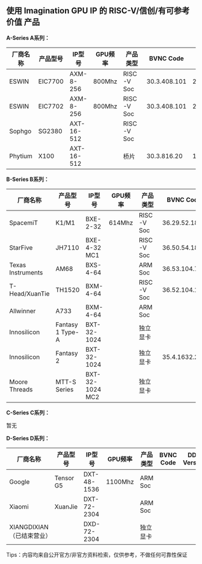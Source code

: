 ## 使用 Imagination GPU IP 的 RISC-V/信创/有可参考价值 产品



**A-Series A系列：**

| 厂商名称 | 产品型号 | IP型号     | GPU频率 | 产品类型   | BVNC Code    | DDK Version  |
| -------- | -------- | ---------- | ------- | ---------- | ------------ | ------------ |
| ESWIN    | EIC7700  | AXM-8-256  | 800Mhz  | RISC-V Soc | 30.3.408.101 | 24.2@6643903 |
| ESWIN    | EIC7702  | AXM-8-256  | 800Mhz  | RISC-V Soc | 30.3.408.101 | 24.2@6643903 |
| Sophgo   | SG2380   | AXT-16-512 |         | RISC-V Soc |              |              |
| Phytium  | X100     | AXT-16-512 |         | 桥片       | 30.3.816.20  | 1.16@6099580 |

**B-Series B系列：**

| 厂商名称          | 产品型号         | IP型号          | GPU频率 | 产品类型   | BVNC Code     | DDK Version  |
| ----------------- | ---------------- | --------------- | ------- | ---------- | ------------- | ------------ |
| SpacemiT          | K1/M1            | BXE-2-32        | 614Mhz  | RISC-V Soc | 36.29.52.182  | 24.2@6603887 |
| StarFive          | JH7110           | BXE-4-32 MC1    |         | RISC-V Soc | 36.50.54.182  | 1.19         |
| Texas Instruments | AM68             | BXS-4-64        |         | ARM Soc    | 36.53.104.796 | 24.2@6643903 |
| T-Head/XuanTie    | TH1520           | BXM-4-64        |         | RISC-V Soc | 36.52.104.182 | 1.17@6210866 |
| Allwinner         | A733             | BXM-4-64        |         | ARM Soc    |               | 24.2         |
| Innosilicon       | Fantasy 1 Type-A | BXT-32-1024     |         | 独立显卡   |               |              |
| Innosilicon       | Fantasy 2        | BXT-32-1024     |         | 独立显卡   | 35.4.1632.23  |              |
| Moore Threads     | MTT-S Series     | BXT-32-1024 MC2 |         | 独立显卡   |               |              |

**C-Series C系列：**

暂无

**D-Series D系列：**

| 厂商名称                  | 产品型号  | IP型号      | GPU频率 | 产品类型 | BVNC Code | DDK Version |
| ------------------------- | --------- | ----------- | ------- | -------- | --------- | ----------- |
| Google                    | Tensor G5 | DXT-48-1536 | 1100Mhz | ARM Soc  |           |             |
| Xiaomi                    | XuanJie   | DXT-72-2304 |         | ARM Soc  |           |             |
| XIANGDIXIAN（已结束营业） |           | DXD-72-2304 |         | 独立显卡 |           |             |





Tips：内容均来自公开官方/非官方资料检索，仅供参考，不做任何可靠性保证
